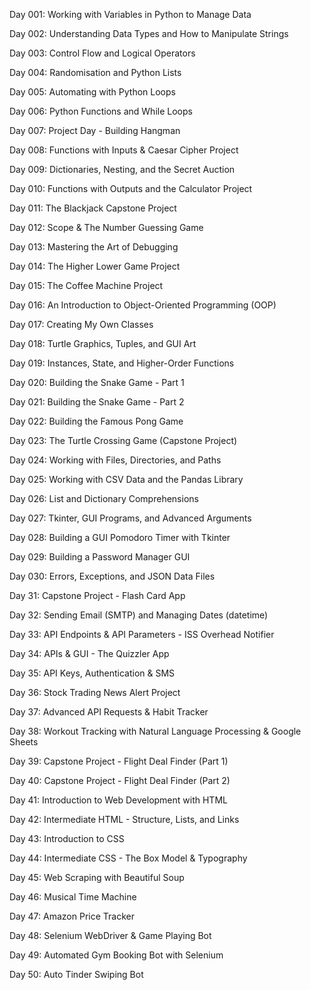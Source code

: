 Day 001: Working with Variables in Python to Manage Data

Day 002: Understanding Data Types and How to Manipulate Strings

Day 003: Control Flow and Logical Operators

Day 004: Randomisation and Python Lists

Day 005: Automating with Python Loops

Day 006: Python Functions and While Loops

Day 007: Project Day - Building Hangman

Day 008: Functions with Inputs & Caesar Cipher Project

Day 009: Dictionaries, Nesting, and the Secret Auction

Day 010: Functions with Outputs and the Calculator Project

Day 011: The Blackjack Capstone Project

Day 012: Scope & The Number Guessing Game

Day 013: Mastering the Art of Debugging

Day 014: The Higher Lower Game Project

Day 015: The Coffee Machine Project

Day 016: An Introduction to Object-Oriented Programming (OOP)

Day 017: Creating My Own Classes

Day 018: Turtle Graphics, Tuples, and GUI Art

Day 019: Instances, State, and Higher-Order Functions

Day 020: Building the Snake Game - Part 1

Day 021: Building the Snake Game - Part 2

Day 022: Building the Famous Pong Game

Day 023: The Turtle Crossing Game (Capstone Project)

Day 024: Working with Files, Directories, and Paths

Day 025: Working with CSV Data and the Pandas Library

Day 026: List and Dictionary Comprehensions

Day 027: Tkinter, GUI Programs, and Advanced Arguments

Day 028: Building a GUI Pomodoro Timer with Tkinter

Day 029: Building a Password Manager GUI

Day 030: Errors, Exceptions, and JSON Data Files

Day 31: Capstone Project - Flash Card App

Day 32: Sending Email (SMTP) and Managing Dates (datetime)

Day 33: API Endpoints & API Parameters - ISS Overhead Notifier

Day 34: APIs & GUI - The Quizzler App

Day 35: API Keys, Authentication & SMS

Day 36: Stock Trading News Alert Project

Day 37: Advanced API Requests & Habit Tracker

Day 38: Workout Tracking with Natural Language Processing & Google Sheets

Day 39: Capstone Project - Flight Deal Finder (Part 1)

Day 40: Capstone Project - Flight Deal Finder (Part 2)

Day 41: Introduction to Web Development with HTML

Day 42: Intermediate HTML - Structure, Lists, and Links

Day 43: Introduction to CSS

Day 44: Intermediate CSS - The Box Model & Typography

Day 45: Web Scraping with Beautiful Soup

Day 46: Musical Time Machine

Day 47: Amazon Price Tracker

Day 48: Selenium WebDriver & Game Playing Bot

Day 49: Automated Gym Booking Bot with Selenium

Day 50: Auto Tinder Swiping Bot